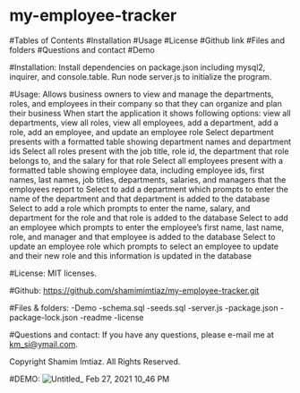 # my-employee-tracker

#Tables of Contents
#Installation
#Usage
#License
#Github link
#Files and folders
#Questions and contact
#Demo

#Installation:
Install dependencies on package.json including mysql2, inquirer, and console.table. Run node server.js to initialize the program.

#Usage:
Allows business owners to view and manage the departments, roles, and employees in their company so that they can organize and plan their business
When start the application it shows following options: view all departments, view all roles, view all employees, add a department, add a role, add an employee, and update an employee role
Select department presents with a formatted table showing department names and department ids
Select all roles present with the job title, role id, the department that role belongs to, and the salary for that role
Select all employees present with a formatted table showing employee data, including employee ids, first names, last names, job titles, departments, salaries, and managers that the employees report to
Select to add a department which prompts to enter the name of the department and that department is added to the database
Select to add a role which prompts to enter the name, salary, and department for the role and that role is added to the database
Select to add an employee which prompts to enter the employee’s first name, last name, role, and manager and that employee is added to the database
Select to update an employee role which prompts to select an employee to update and their new role and this information is updated in the database 

#License:
MIT licenses.

#Github: 
https://github.com/shamimimtiaz/my-employee-tracker.git

#Files & folders:
-Demo
-schema.sql
-seeds.sql
-server.js
-package.json
-package-lock.json
-readme
-license

#Questions and contact:
If you have any questions, please e-mail me at km_si@ymail.com.


Copyright Shamim Imtiaz. All Rights Reserved.


#DEMO:
![Untitled_ Feb 27, 2021 10_46 PM](https://user-images.githubusercontent.com/75001492/109407503-4a3fbb00-794f-11eb-912b-8c67a8a49eb3.gif)
